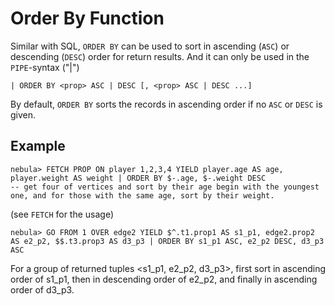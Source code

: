 # Order By Function

Similar with SQL, `ORDER BY` can be used to sort in ascending (`ASC`) or descending (`DESC`) order for return results.
And it can only be used in the `PIPE`-syntax ("|")

```ngql
| ORDER BY <prop> ASC | DESC [, <prop> ASC | DESC ...] 
```

By default, `ORDER BY` sorts the records in ascending order if no `ASC` or `DESC` is given.

## Example

```ngql
nebula> FETCH PROP ON player 1,2,3,4 YIELD player.age AS age, player.weight AS weight | ORDER BY $-.age, $-.weight DESC  
-- get four of vertices and sort by their age begin with the youngest one, and for those with the same age, sort by their weight.
```

(see `FETCH` for the usage)

```ngql
nebula> GO FROM 1 OVER edge2 YIELD $^.t1.prop1 AS s1_p1, edge2.prop2 AS e2_p2, $$.t3.prop3 AS d3_p3 | ORDER BY s1_p1 ASC, e2_p2 DESC, d3_p3 ASC
```

For a group of returned tuples <s1_p1, e2_p2, d3_p3>, first sort in ascending order of s1_p1, then in descending order of e2_p2, and finally in ascending order of d3_p3.

